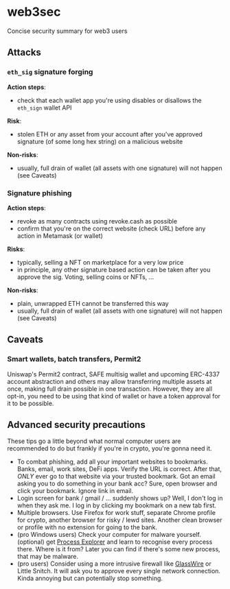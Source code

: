 # web3sec
Concise security summary for web3 users

## Attacks
### `eth_sig` signature forging
**Action steps**:
 - check that each wallet app you're using disables or disallows the `eth_sign` wallet API

**Risk**:
 - stolen ETH or any asset from your account after you've approved signature (of some long hex string) on a malicious website

**Non-risks**:
 - usually, full drain of wallet (all assets with one signature) will not happen (see Caveats)

### Signature phishing
**Action steps**:
 - revoke as many contracts using revoke.cash as possible
 - confirm that you're on the correct website (check URL) before any action in Metamask (or wallet)

**Risks**:
 - typically, selling a NFT on marketplace for a very low price
 - in principle, any other signature based action can be taken after you approve the sig. Voting, selling coins or NFTs, ...

**Non-risks**:
 - plain, unwrapped ETH cannot be transferred this way
 - usually, full drain of wallet (all assets with one signature) will not happen (see Caveats)


## Caveats
### Smart wallets, batch transfers, Permit2
Uniswap's Permit2 contract, SAFE multisig wallet and upcoming ERC-4337 account abstraction and others may allow transferring multiple assets at once, making full drain possible in one transaction.
However, they are all opt-in, you need to be using that kind of wallet or have a token approval for it to be possible.

## Advanced security precautions

These tips go a little beyond what normal computer users are recommended to do but frankly if you're in crypto, you're gonna need it.

- To combat phishing, add all your important websites to bookmarks. Banks, email, work sites, DeFi apps. Verify the URL is correct. After that, *ONLY* ever go to that website via your trusted bookmark. Got an email asking you to do something in your bank acc? Sure, open browser and click your bookmark. Ignore link in email.
- Login screen for bank / gmail / ... suddenly shows up? Well, I don't log in when they ask me. I log in by clicking my bookmark on a new tab first.
- Multiple browsers. Use Firefox for work stuff, separate Chrome profile for crypto, another browser for risky / lewd sites. Another clean browser or profile with no extension for going to the bank.
- (pro Windows users) Check your computer for malware yourself. (optional) get [Process Explorer](https://learn.microsoft.com/en-us/sysinternals/downloads/process-explorer) and learn to recognise every process there. Where is it from? Later you can find if there's some new process, that may be malware.
- (pro users) Consider using a more intrusive firewall like [GlassWire](https://www.glasswire.com/) or Little Snitch. It will ask you to approve every single network connection. Kinda annoying but can potentially stop something.
